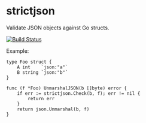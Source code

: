 # strictjson
Validate JSON objects against Go structs.

[![Build Status](https://api.travis-ci.org/echlebek/strictjson.svg)](https://api.travis-ci.org/echlebek/strictjson)

Example:

    type Foo struct {
        A int    `json:"a"`
        B string `json:"b"`
    }

    func (f *Foo) UnmarshalJSON(b []byte) error {
        if err := strictjson.Check(b, f); err != nil {
            return err
        }
        return json.Unmarshal(b, f)
    }

